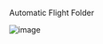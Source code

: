Automatic Flight Folder

![image](https://user-images.githubusercontent.com/86349365/148645542-e02105d7-cc9c-425f-8bfd-5dac42c1592d.png)

